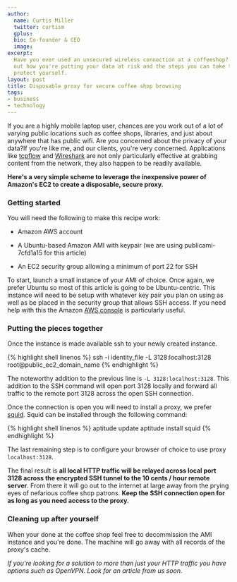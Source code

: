 ```yaml
---
author:
  name: Curtis Miller
  twitter: curtism
  gplus:
  bio: Co-founder & CEO
  image:
excerpt:
  Have you ever used an unsecured wireless connection at a coffeeshop? Find
  out how you're putting your data at risk and the steps you can take to
  protect yourself.
layout: post
title: Disposable proxy for secure coffee shop browsing
tags:
- business
- technology
---
```


If you are a highly mobile laptop user, chances are you work out of a lot of varying public locations such as coffee shops, libraries, and just about anywhere that has public wifi. Are you concerned about the privacy of your data?If you're like me, and our clients, you're very concerned. Applications like [tcpflow](http://www.circlemud.org/~jelson/software/tcpflow/) and [Wireshark](http://www.wireshark.org/) are not only particularly effective at grabbing content from the network, they also happen to be readily available.

**Here's a very simple scheme to leverage the inexpensive power of Amazon's EC2 to create a disposable, secure proxy.**

### Getting started

You will need the following to make this recipe work:

*   Amazon AWS account

*   A Ubuntu-based Amazon AMI with keypair (we are using publicami-7cfd1a15 for this article)

*   An EC2 security group allowing a minimum of port 22 for SSH

To start, launch a small instance of your AMI of choice. Once again, we prefer Ubuntu so most of this article is going to be Ubuntu-centric. This instance will need to be setup with whatever key pair you plan on using as well as be placed in the security group that allows SSH access. If you need help with this the Amazon [AWS console](http://console.aws.amazon.com/) is particularly useful.

### Putting the pieces together

Once the instance is made available ssh to your newly created instance.

{% highlight shell linenos %}
ssh -i identity_file -L 3128:localhost:3128 root@public_ec2_domain_name
{% endhighlight %}

The noteworthy addition to the previous line is `-L 3128:localhost:3128`. This addition to the SSH command will open port 3128 locally and forward all traffic to the remote port 3128 across the open SSH connection.

Once the connection is open you will need to install a proxy, we prefer [squid](http://www.squid-cache.org/). Squid can be installed through the following command:

{% highlight shell linenos %}
aptitude update
aptitude install squid
{% endhighlight %}

The last remaining step is to configure your browser of choice to use proxy `localhost:3128`.

The final result is **all local HTTP traffic will be relayed across local port 3128 across the encrypted SSH tunnel to the 10 cents / hour remote server**. From there it will go out to the internet at large away from the prying eyes of nefarious coffee shop patrons. **Keep the SSH connection open for as long as you need access to the proxy.**

### Cleaning up after yourself

When your done at the coffee shop feel free to decommission the AMI instance and you're done. The machine will go away with all records of the proxy's cache.

*If you're looking for a solution to more than just your HTTP traffic you have options such as OpenVPN. Look for an article from us soon.*
